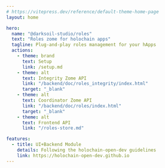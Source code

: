 ```yaml
---
# https://vitepress.dev/reference/default-theme-home-page
layout: home

hero:
  name: "@darksoil-studio/roles"
  text: "Roles zome for holochain apps"
  tagline: Plug-and-play roles management for your hApps
  actions:
    - theme: brand
      text: Setup
      link: /setup.md
    - theme: alt
      text: Integrity Zome API
      link: "/backend/doc/roles_integrity/index.html"
      target: "_blank"
    - theme: alt
      text: Coordinator Zome API
      link: "/backend/doc/roles/index.html"
      target: "_blank"
    - theme: alt
      text: Frontend API
      link: "/roles-store.md"

features:
  - title: UI+Backend Module
    details: Following the holochain-open-dev guidelines
    link: https://holochain-open-dev.github.io
---
```

